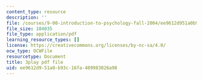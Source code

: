 ```yaml
---
content_type: resource
description: ''
file: /courses/9-00-introduction-to-psychology-fall-2004/ee9612d951a0b93c16fa489983026a98_10505.pdf
file_size: 104035
file_type: application/pdf
learning_resource_types: []
license: https://creativecommons.org/licenses/by-nc-sa/4.0/
ocw_type: OCWFile
resourcetype: Document
title: 3play pdf file
uid: ee9612d9-51a0-b93c-16fa-489983026a98
---
```

